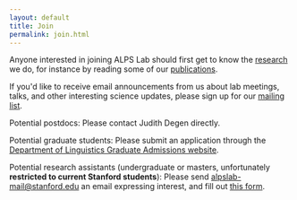 ```yaml
---
layout: default
title: Join
permalink: join.html
---
```


Anyone interested in joining ALPS Lab should first get to know the [research](/research.html) we do, for instance by reading some of our [publications](/publications.html).

If you'd like to receive email announcements from us about lab meetings, talks, and other interesting science updates, please sign up for our [mailing list](https://mailman.stanford.edu/mailman/listinfo/alps-lab-all).

Potential postdocs: Please contact Judith Degen directly.

Potential graduate students: Please submit an application through the [Department of Linguistics Graduate Admissions website](https://linguistics.stanford.edu/degree-programs/graduate-admissions). 

Potential research assistants (undergraduate or masters, unfortunately **restricted to current Stanford students**): Please send [alpslab-mail@stanford.edu](mailto:alpslab-mail@stanford.edu) an email expressing interest, and fill out [this form](https://docs.google.com/forms/d/e/1FAIpQLScd0AD-ed74v1F-a7qozr-rl6ioF02Xr8FWM5FqH3ynuISjqg/viewform?usp=sf_link).
